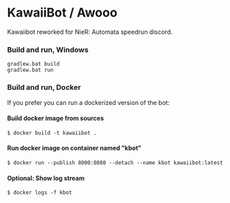 # KawaiiBot / Awooo
Kawaiibot reworked for NieR: Automata speedrun discord.


### Build and run, Windows
```
gradlew.bat build
gradlew.bat run
```

### Build and run, Docker
If you prefer you can run a dockerized version of the bot:

#### Build docker image from sources
```
$ docker build -t kawaiibot .  
```

#### Run docker image on container named "kbot"
```
$ docker run --publish 8000:8080 --detach --name kbot kawaiibot:latest
```

#### Optional: Show log stream
```
$ docker logs -f kbot
```
